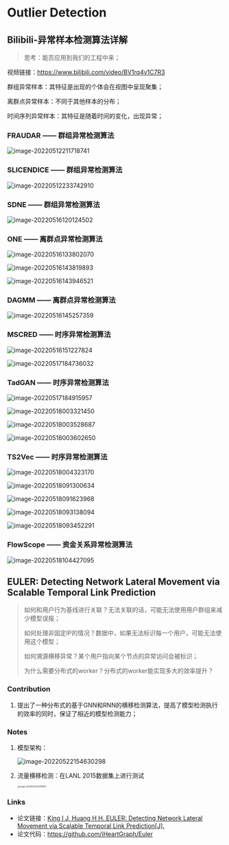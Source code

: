 # Outlier Detection



## Bilibili-异常样本检测算法详解

> 思考：能否应用到我们的工程中来；

视频链接：https://www.bilibili.com/video/BV1rq4y1C7R3

群组异常样本：其特征是出现的个体会在视图中呈现聚集；

离群点异常样本：不同于其他样本的分布；

时间序列异常样本：其特征是随着时间的变化，出现异常；

### FRAUDAR —— 群组异常检测算法

![image-20220512211718741](pictures/image-20220512211718741.png)



### SLICENDICE —— 群组异常检测算法

![image-20220512233742910](pictures/image-20220512233742910.png)



### SDNE —— 群组异常检测算法

![image-20220516120124502](pictures/image-20220516120124502.png)



### ONE —— 离群点异常检测算法

![image-20220516133802070](pictures/image-20220516133802070.png)

![image-20220516143819893](pictures/image-20220516143819893.png)

![image-20220516143946521](pictures/image-20220516143946521.png)



### DAGMM —— 离群点异常检测算法

![image-20220516145257359](pictures/image-20220516145257359.png)



### MSCRED —— 时序异常检测算法

![image-20220516151227824](pictures/image-20220516151227824.png)

![image-20220517184736032](pictures/image-20220517184736032.png)



### TadGAN —— 时序异常检测算法

![image-20220517184915957](pictures/image-20220517184915957.png)

![image-20220518003321450](pictures/image-20220518003321450.png)

![image-20220518003528687](pictures/image-20220518003528687.png)

![image-20220518003602650](pictures/image-20220518003602650.png)



### TS2Vec —— 时序异常检测算法

![image-20220518004323170](pictures/image-20220518004323170.png)

![image-20220518091300634](pictures/image-20220518091300634.png)

![image-20220518091623968](pictures/image-20220518091623968.png)

![image-20220518093138094](pictures/image-20220518093138094.png)

![image-20220518093452291](pictures/image-20220518093452291.png)



### FlowScope —— 资金关系异常检测算法

![image-20220518104427095](pictures/image-20220518104427095.png)



## EULER: Detecting Network Lateral Movement via Scalable Temporal Link Prediction

> 如何和用户行为基线进行关联？无法关联的话，可能无法使用用户群组来减少模型误报；
>
> 如何处理非固定IP的情况？数据中，如果无法标识每一个用户，可能无法使用这个模型；
>
> 如何溯源横移异常？某个用户指向某个节点的异常访问会被标识；
>
> 为什么需要分布式的worker？分布式的worker能实现多大的效率提升？

### Contribution

1. 提出了一种分布式的基于GNN和RNN的横移检测算法，提高了模型检测执行的效率的同时，保证了相近的模型检测能力；

### Notes

1. 模型架构：

   ![image-20220522154630298](pictures/image-20220522154630298.png)

2. 流量横移检测：在LANL 2015数据集上进行测试

   <img src="pictures/image-20220522233758612.png" alt="image-20220522233758612" style="zoom: 33%;" />

### Links

- 论文链接：[King I J, Huang H H. EULER: Detecting Network Lateral Movement via Scalable Temporal Link Prediction[J].](https://www.ndss-symposium.org/ndss-paper/auto-draft-227/)
- 论文代码：https://github.com/iHeartGraph/Euler
